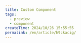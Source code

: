 ```yaml
---
title: Custom Component
tags:
  - preview
  - component
createTime: 2024/10/26 15:55:55
permalink: /en/article/h9ckacig/
---
```


<CustomComponent />
